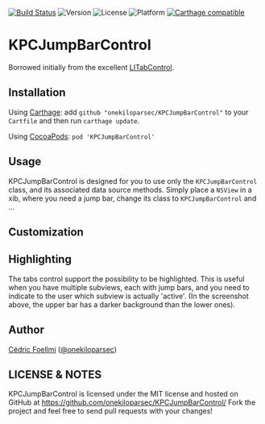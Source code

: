 [![Build Status](http://img.shields.io/travis/onekiloparsec/KPCJumpBarControl.svg?style=flat)](https://travis-ci.org/onekiloparsec/KPCJumpBarControl)
![Version](https://img.shields.io/cocoapods/v/KPCJumpBarControl.svg?style=flat)
![License](https://img.shields.io/cocoapods/l/KPCJumpBarControl.svg?style=flat)
![Platform](https://img.shields.io/cocoapods/p/KPCJumpBarControl.svg?style=flat)
[![Carthage compatible](https://img.shields.io/badge/Carthage-compatible-4BC51D.svg?style=flat)](https://github.com/Carthage/Carthage)

 
KPCJumpBarControl
==============

 Borrowed initially from the excellent [LITabControl](https://github.com/monyschuk/LITabControl).



Installation
------------

Using [Carthage](https://github.com/Carthage/Carthage): add `github "onekiloparsec/KPCJumpBarControl"` to your `Cartfile` and then run `carthage update`.

Using [CocoaPods](http://cocoapods.org/): `pod 'KPCJumpBarControl'`
 

Usage
-----

KPCJumpBarControl is designed for you to use only the `KPCJumpBarControl` class, and its associated data source methods. 
Simply place a `NSView` in a xib, where you need a jump bar, change its class to `KPCJumpBarControl` and ...


Customization
-------------



Highlighting
------------

The tabs control support the possibility to be highlighted. This is useful when you have multiple subviews, each with 
jump bars, and you need to indicate to the user which subview is actually 'active'. (In the screenshot above, the upper 
bar has a darker background than the lower ones).


Author
------

[Cédric Foellmi](https://github.com/onekiloparsec) ([@onekiloparsec](https://twitter.com/onekiloparsec))


LICENSE & NOTES
---------------

KPCJumpBarControl is licensed under the MIT license and hosted on GitHub at https://github.com/onekiloparsec/KPCJumpBarControl/ 
Fork the project and feel free to send pull requests with your changes!


